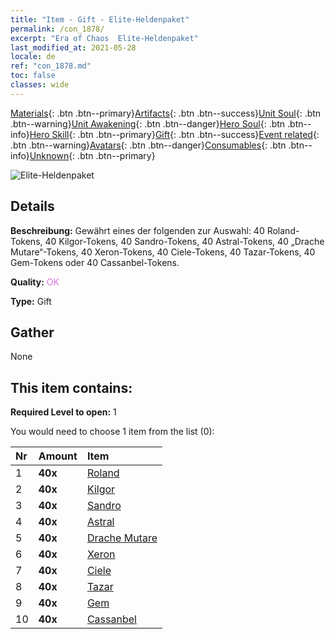 ```yaml
---
title: "Item - Gift - Elite-Heldenpaket"
permalink: /con_1878/
excerpt: "Era of Chaos  Elite-Heldenpaket"
last_modified_at: 2021-05-28
locale: de
ref: "con_1878.md"
toc: false
classes: wide
---
```

 [Materials](/ItemsDE/){: .btn .btn--primary}[Artifacts](/ItemsDE/Artifacts/){: .btn .btn--success}[Unit Soul](/ItemsDE/UnitSoul/){: .btn .btn--warning}[Unit Awakening](/ItemsDE/UnitAwakening/){: .btn .btn--danger}[Hero Soul](/ItemsDE/HeroSoul/){: .btn .btn--info}[Hero Skill](/ItemsDE/HeroSkill/){: .btn .btn--primary}[Gift](/ItemsDE/Gift/){: .btn .btn--success}[Event related](/ItemsDE/Events/){: .btn .btn--warning}[Avatars](/ItemsDE/Avatars/){: .btn .btn--danger}[Consumables](/ItemsDE/Consumables/){: .btn .btn--info}[Unknown](/ItemsDE/Unknown/){: .btn .btn--primary}

 ![Elite-Heldenpaket](/images/t/i_907065.png)

## Details
 **Beschreibung:** Gewährt eines der folgenden zur Auswahl: 40 Roland-Tokens, 40 Kilgor-Tokens, 40 Sandro-Tokens, 40 Astral-Tokens, 40 „Drache Mutare“-Tokens, 40 Xeron-Tokens, 40 Ciele-Tokens, 40 Tazar-Tokens, 40 Gem-Tokens oder 40 Cassanbel-Tokens.

 **Quality:** <span style="color: #DA70D6">OK</span>

 **Type:** Gift

## Gather

  None

## This item contains:

 **Required Level to open:** 1

 You would need to choose 1 item from the list (0):

  | Nr | Amount |     Item    |
  |:---|:-------|:------------|
  | 1 |  **40x** | [Roland](/ItemsDE/her_362/) |  | 
  | 2 |  **40x** | [Kilgor](/ItemsDE/her_374/) |  | 
  | 3 |  **40x** | [Sandro](/ItemsDE/her_371/) |  | 
  | 4 |  **40x** | [Astral](/ItemsDE/her_388/) |  | 
  | 5 |  **40x** | [Drache Mutare](/ItemsDE/her_390/) |  | 
  | 6 |  **40x** | [Xeron](/ItemsDE/her_383/) |  | 
  | 7 |  **40x** | [Ciele](/ItemsDE/her_382/) |  | 
  | 8 |  **40x** | [Tazar](/ItemsDE/her_393/) |  | 
  | 9 |  **40x** | [Gem](/ItemsDE/her_369/) |  | 
  | 10 |  **40x** | [Cassanbel](/ItemsDE/her_396/) |  | 
